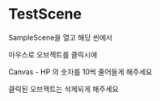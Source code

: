 # TestScene

SampleScene을 열고 해당 씬에서

마우스로 오브젝트를 클릭시에

Canvas - HP 의 숫자를 10씩 줄어들게 해주세요

클릭된 오브젝트는 삭제되게 해주세요
